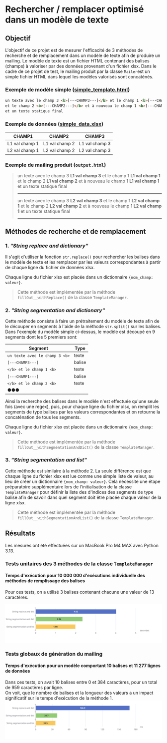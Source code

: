 # Rechercher / remplacer optimisé dans un modèle de texte

## Objectif
L'objectif de ce projet est de mesurer l'efficacité de 3 méthodes de recherche et de remplacement dans un modèle de texte afin de produire un mailing.
Le modèle de texte est un fichier HTML contenant des balises (champs) à valoriser par des données provenant d'un fichier xlsx.
Dans le cadre de ce projet de test, le mailing produit par la classe `Mailer`est un simple fichier HTML dans lequel les modèles valorisés sont concaténés.

### Exemple de modèle simple ([simple_template.html](data/simple_template.html))
```html
un texte avec le champ 3 <b>[---CHAMP3---]</b> et le champ 1 <b>[---CHAMP1---]</b>
et le champ 2 <b>[---CHAMP2---]</b> et à nouveau le champ 1 <b>[---CHAMP1---]</b>
et un texte statique final
```
### Exemple de données ([simple_data.xlsx](data/simple_data.xlsx))
| CHAMP1         | CHAMP2         | CHAMP3         |
| -------------- | -------------- | -------------- |
| L1 val champ 1 | L1 val champ 2 | L1 val champ 3 |
| L2 val champ 1 | L2 val champ 2 | L2 val champ 3 |

### Exemple de mailing produit (`output.html`)
>un texte avec le champ 3 <b>L1 val champ 3</b> et le champ 1 <b>L1 val champ 1</b>
et le champ 2 <b>L1 val champ 2</b> et à nouveau le champ 1 <b>L1 val champ 1</b>
et un texte statique final<hr>
un texte avec le champ 3 <b>L2 val champ 3</b> et le champ 1 <b>L2 val champ 1</b>
et le champ 2 <b>L2 val champ 2</b> et à nouveau le champ 1 <b>L2 val champ 1</b>
et un texte statique final<hr>

## Méthodes de recherche et de remplacement
### 1. *"String replace and dictionary"*
Il s'agit d'utiliser la fonction `str.replace()` pour rechercher les balises dans le modèle de texte et
les remplacer par les valeurs correspondantes à partir de chaque ligne du fichier de données xlsx.  

Chaque ligne du fichier xlsx est placée dans un dictionnaire `{nom_champ: valeur}`.

> Cette méthode est implémentée par la méthode `fillOut__withReplace()` de la classe `TemplateManager`.

### 2. *"String segmentation and dictionary"*
Cette méthode consiste à faire un prétraitement du modèle de texte afin de le découper en segments à l'aide de la méthode `str.split()` sur les balises. 
Dans l'exemple du modèle simple ci-dessus, le modèle est découpé en 9 segments dont les 5 premiers sont:  

| Segment                        | Type   |
| ------------------------------ | ------ |
| `un texte avec le champ 3 <b>` | texte  |
| `[---CHAMP3---]`               | balise |
| `</b> et le champ 1 <b>`       | texte  |
| `[---CHAMP1---]`               | balise |
| `</b> et le champ 2 <b>`       | texte  |
| ●●●                            |        |

Ainsi la recherche des balises dans le modèle n'est effectuée qu'une seule fois (avec une regex), puis,
pour chaque ligne du fichier xlsx, on remplit les segments de type balises par les valeurs correspondantes et on retourne la concaténation de tous les segments.

Chaque ligne du fichier xlsx est placée dans un dictionnaire `{nom_champ: valeur}`.

> Cette méthode est implémentée par la méthode `fillOut__withSegmentationAndDict()` de la classe `TemplateManager`.

### 3. *"String segmentation and list"*
Cette méthode est similaire à la méthode 2. La seule différence est que chaque ligne du fichier xlsx est lue comme une simple liste de valeur,
au lieu de créer un dictionnaire `{nom_champ: valeur}`. Cela nécessite une étape préparatoire supplémentaire lors de l'initialisation de la classe `TemplateManager`
pour définir la liste des d'indices des segments de type balise afin de savoir dans quel segment doit être placée chaque valeur de la ligne xlsx.

> Cette méthode est implémentée par la méthode `fillOut__withSegmentationAndList()` de la classe `TemplateManager`.

## Résultats
Les mesures ont été effectuées sur un MacBook Pro M4 MAX avec Python 3.13.

### Tests unitaires des 3 méthodes de la classe `TemplateManager`

#### Temps d'exécution pour 10 000 000 d'exécutions individuelle des méthodes de remplissage des balises
Pour ces tests, on a utilisé 3 balises contenant chacune une valeur de 13 caractères.

![tests_unitaires.svg](img/tests_unitaires.svg)
### Tests globaux de génération du mailing

#### Temps d'exécution pour un modèle comportant 10 balises et 11 277 lignes de données
Dans ces tests, on avait 10 balises entre 0 et 384 caractères, pour un total de 959 caractères par ligne.  
On voit, que le nombre de balises et la longueur des valeurs a un impact significatif sur le temps d'exécution de la méthode 1.
![tests_globaux.svg](img/tests_globaux.svg)